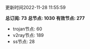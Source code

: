 更新时间2022-11-28 11:55:59

**总订阅: 73**
**总节点: 1030**
**有效节点: 277**
- trojan节点: 60
- v2ray节点: 189
- ss节点: 28
